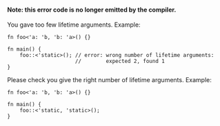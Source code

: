 #### Note: this error code is no longer emitted by the compiler.

You gave too few lifetime arguments. Example:

```compile_fail,E0107
fn foo<'a: 'b, 'b: 'a>() {}

fn main() {
    foo::<'static>(); // error: wrong number of lifetime arguments:
                      //        expected 2, found 1
}
```

Please check you give the right number of lifetime arguments. Example:

```
fn foo<'a: 'b, 'b: 'a>() {}

fn main() {
    foo::<'static, 'static>();
}
```
